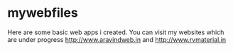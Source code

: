 # mywebfiles

Here are some basic web apps i created. You can visit my websites which are under progress http://www.aravindweb.in and http://www.rvmaterial.in
